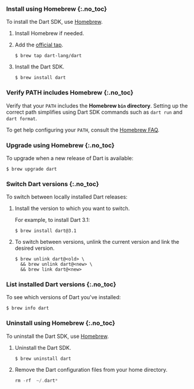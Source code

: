 
### Install using Homebrew {:.no_toc}

To install the Dart SDK, use [Homebrew][].

1. Install Homebrew if needed.

1. Add the [official tap][tap].

   ```console
   $ brew tap dart-lang/dart
   ```

1. Install the Dart SDK.

   ```console
   $ brew install dart
   ```

### Verify PATH includes Homebrew {:.no_toc}

Verify that your `PATH` includes the **Homebrew `bin` directory**.
Setting up the correct path simplifies using Dart SDK commands
such as `dart run` and `dart format`.

To get help configuring your `PATH`, consult the [Homebrew FAQ][].

### Upgrade using Homebrew {:.no_toc}

To upgrade when a new release of Dart is available:

```console
$ brew upgrade dart
```

### Switch Dart versions {:.no_toc}

To switch between locally installed Dart releases:

1. Install the version to which you want to switch.

   For example, to install Dart 3.1:

   ```console
   $ brew install dart@3.1
   ```

1. To switch between versions,
   unlink the current version and link the desired version.

   ```console
   $ brew unlink dart@<old> \
     && brew unlink dart@<new> \
     && brew link dart@<new>
   ```

### List installed Dart versions {:.no_toc}

To see which versions of Dart you've installed:

```console
$ brew info dart
```

### Uninstall using Homebrew {:.no_toc}

To uninstall the Dart SDK, use [Homebrew][].

1. Uninstall the Dart SDK.

   ```console
   $ brew uninstall dart
   ```

1. Remove the Dart configuration files from your home directory.

   ```dart
   rm -rf  ~/.dart*
   ```

[Homebrew]: https://brew.sh
[tap]: {{site.repo.dart.org}}/homebrew-dart
[Homebrew FAQ]: https://docs.brew.sh/FAQ#my-mac-apps-dont-find-homebrew-utilities
